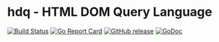 hdq - HTML DOM Query Language
========

[![Build Status](https://github.com/qiniu/hdq/actions/workflows/go.yml/badge.svg)](https://github.com/qiniu/hdq/actions/workflows/go.yml)
[![Go Report Card](https://goreportcard.com/badge/github.com/qiniu/hdq)](https://goreportcard.com/report/github.com/qiniu/hdq)
[![GitHub release](https://img.shields.io/github/v/tag/qiniu/hdq.svg?label=release)](https://github.com/qiniu/hdq/releases)
[![GoDoc](https://img.shields.io/badge/godoc-reference-teal.svg)](https://pkg.go.dev/mod/github.com/qiniu/hdq)
